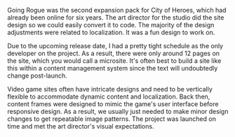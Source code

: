 Going Rogue was the second expansion pack for City of Heroes, which had already been online for six years. The art director for the studio did the site design so we could easily convert it to code. The majority of the design adjustments were related to localization. It was a fun design to work on.

Due to the upcoming release date, I had a pretty tight schedule as the only developer on the project. As a result, there were only around 12 pages on the site, which you would call a microsite. It's often best to build a site like this within a content management system since the text will undoubtedly change post-launch. 

Video game sites often have intricate designs and need to be vertically flexible to accommodate dynamic content and localization. Back then, content frames were designed to mimic the game's user interface before responsive design. As a result, we usually just needed to make minor design changes to get repeatable image patterns. The project was launched on time and met the art director's visual expectations.


